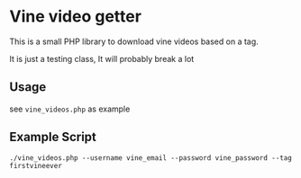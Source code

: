 # Vine video getter

This is a small PHP library to download vine videos based on a tag.

It is just a testing class, It will probably break a lot

## Usage

see `vine_videos.php` as example

## Example Script

	./vine_videos.php --username vine_email --password vine_password --tag firstvineever
